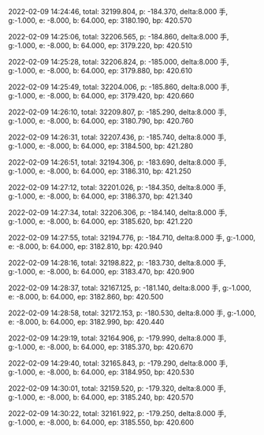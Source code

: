 2022-02-09 14:24:46, total: 32199.804, p: -184.370, delta:8.000 手, g:-1.000, e: -8.000, b: 64.000, ep: 3180.190, bp: 420.570

2022-02-09 14:25:06, total: 32206.565, p: -184.860, delta:8.000 手, g:-1.000, e: -8.000, b: 64.000, ep: 3179.220, bp: 420.510

2022-02-09 14:25:28, total: 32206.824, p: -185.000, delta:8.000 手, g:-1.000, e: -8.000, b: 64.000, ep: 3179.880, bp: 420.610

2022-02-09 14:25:49, total: 32204.006, p: -185.860, delta:8.000 手, g:-1.000, e: -8.000, b: 64.000, ep: 3179.420, bp: 420.660

2022-02-09 14:26:10, total: 32209.807, p: -185.290, delta:8.000 手, g:-1.000, e: -8.000, b: 64.000, ep: 3180.790, bp: 420.760

2022-02-09 14:26:31, total: 32207.436, p: -185.740, delta:8.000 手, g:-1.000, e: -8.000, b: 64.000, ep: 3184.500, bp: 421.280

2022-02-09 14:26:51, total: 32194.306, p: -183.690, delta:8.000 手, g:-1.000, e: -8.000, b: 64.000, ep: 3186.310, bp: 421.250

2022-02-09 14:27:12, total: 32201.026, p: -184.350, delta:8.000 手, g:-1.000, e: -8.000, b: 64.000, ep: 3186.370, bp: 421.340

2022-02-09 14:27:34, total: 32206.306, p: -184.140, delta:8.000 手, g:-1.000, e: -8.000, b: 64.000, ep: 3185.620, bp: 421.220

2022-02-09 14:27:55, total: 32194.776, p: -184.710, delta:8.000 手, g:-1.000, e: -8.000, b: 64.000, ep: 3182.810, bp: 420.940

2022-02-09 14:28:16, total: 32198.822, p: -183.730, delta:8.000 手, g:-1.000, e: -8.000, b: 64.000, ep: 3183.470, bp: 420.900

2022-02-09 14:28:37, total: 32167.125, p: -181.140, delta:8.000 手, g:-1.000, e: -8.000, b: 64.000, ep: 3182.860, bp: 420.500

2022-02-09 14:28:58, total: 32172.153, p: -180.530, delta:8.000 手, g:-1.000, e: -8.000, b: 64.000, ep: 3182.990, bp: 420.440

2022-02-09 14:29:19, total: 32164.906, p: -179.990, delta:8.000 手, g:-1.000, e: -8.000, b: 64.000, ep: 3185.370, bp: 420.670

2022-02-09 14:29:40, total: 32165.843, p: -179.290, delta:8.000 手, g:-1.000, e: -8.000, b: 64.000, ep: 3184.950, bp: 420.530

2022-02-09 14:30:01, total: 32159.520, p: -179.320, delta:8.000 手, g:-1.000, e: -8.000, b: 64.000, ep: 3185.240, bp: 420.570

2022-02-09 14:30:22, total: 32161.922, p: -179.250, delta:8.000 手, g:-1.000, e: -8.000, b: 64.000, ep: 3185.550, bp: 420.600